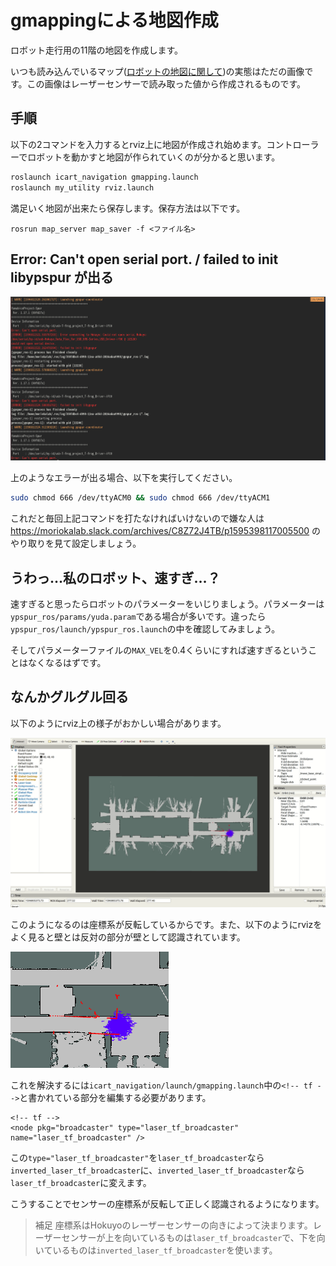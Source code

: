 # gmappingによる地図作成
ロボット走行用の11階の地図を作成します。

いつも読み込んでいるマップ([ロボットの地図に関して](/docs/map.md))の実態はただの画像です。この画像はレーザーセンサーで読み取った値から作成されるものです。

## 手順
以下の2コマンドを入力するとrviz上に地図が作成され始めます。コントローラーでロボットを動かすと地図が作られていくのが分かると思います。

```bash
roslaunch icart_navigation gmapping.launch
roslaunch my_utility rviz.launch
```

満足いく地図が出来たら保存します。保存方法は以下です。

```
rosrun map_server map_saver -f <ファイル名>
```

## Error: Can't open serial port. / failed to init libypspur が出る
![device-forbidden-error](/docs/images/device-forbidden-error.png)

上のようなエラーが出る場合、以下を実行してください。

```bash
sudo chmod 666 /dev/ttyACM0 && sudo chmod 666 /dev/ttyACM1
```

これだと毎回上記コマンドを打たなければいけないので嫌な人は https://moriokalab.slack.com/archives/C8Z72J4TB/p1595398117005500 のやり取りを見て設定しましょう。

## うわっ…私のロボット、速すぎ…？
速すぎると思ったらロボットのパラメーターをいじりましょう。パラメーターは`ypspur_ros/params/yuda.param`である場合が多いです。違ったら`ypspur_ros/launch/ypspur_ros.launch`の中を確認してみましょう。

そしてパラメーターファイルの`MAX_VEL`を0.4くらいにすれば速すぎるということはなくなるはずです。

## なんかグルグル回る
以下のようにrviz上の様子がおかしい場合があります。

![rviz-guruguru](/docs/images/gmapping-lost.gif)

このようになるのは座標系が反転しているからです。また、以下のようにrvizをよく見ると壁とは反対の部分が壁として認識されています。

![tf-inverted](/docs/images/tf-inverted.png)

これを解決するには`icart_navigation/launch/gmapping.launch`中の`<!-- tf -->`と書かれている部分を編集する必要があります。

```
<!-- tf -->
<node pkg="broadcaster" type="laser_tf_broadcaster" name="laser_tf_broadcaster" />
```

この`type="laser_tf_broadcaster"`を`laser_tf_broadcaster`なら`inverted_laser_tf_broadcaster`に、`inverted_laser_tf_broadcaster`なら`laser_tf_broadcaster`に変えます。

こうすることでセンサーの座標系が反転して正しく認識されるようになります。

> 補足
> 座標系はHokuyoのレーザーセンサーの向きによって決まります。レーザーセンサーが上を向いているものは`laser_tf_broadcaster`で、下を向いているものは`inverted_laser_tf_broadcaster`を使います。
